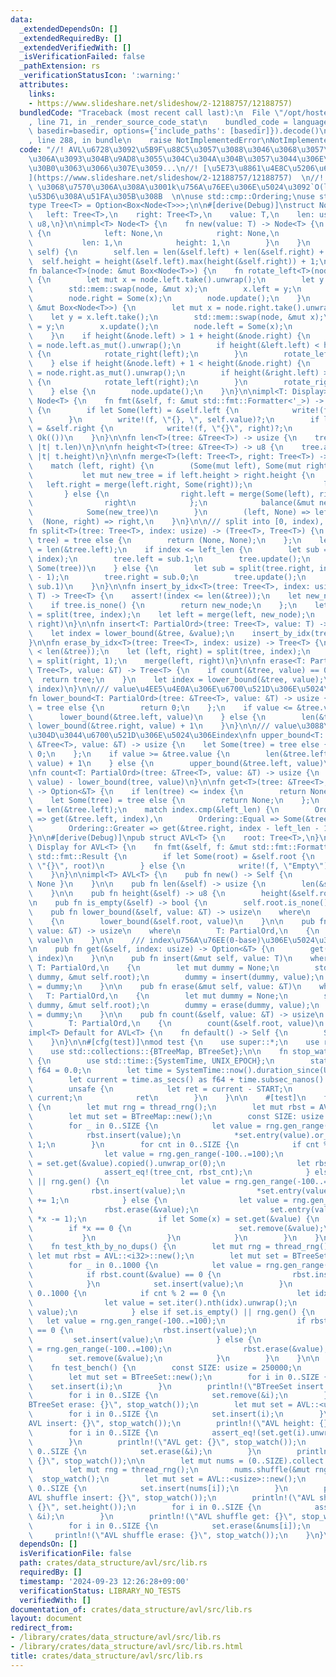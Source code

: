 ```yaml
---
data:
  _extendedDependsOn: []
  _extendedRequiredBy: []
  _extendedVerifiedWith: []
  _isVerificationFailed: false
  _pathExtension: rs
  _verificationStatusIcon: ':warning:'
  attributes:
    links:
    - https://www.slideshare.net/slideshow/2-12188757/12188757)
  bundledCode: "Traceback (most recent call last):\n  File \"/opt/hostedtoolcache/Python/3.10.15/x64/lib/python3.10/site-packages/onlinejudge_verify/documentation/build.py\"\
    , line 71, in _render_source_code_stat\n    bundled_code = language.bundle(stat.path,\
    \ basedir=basedir, options={'include_paths': [basedir]}).decode()\n  File \"/opt/hostedtoolcache/Python/3.10.15/x64/lib/python3.10/site-packages/onlinejudge_verify/languages/rust.py\"\
    , line 288, in bundle\n    raise NotImplementedError\nNotImplementedError\n"
  code: "//! AVL\u6728\u3092\u5B9F\u88C5\u3057\u3088\u3046\u3068\u3057\u3066\u3001\
    \u306A\u3093\u304B\u9AD8\u3055\u304C\u304A\u304B\u3057\u3044\u306E\u3067\u30D0\
    \u30B0\u3063\u3066\u307E\u3059...\n//! [\u5E73\u8861\u4E8C\u5206\u63A2\u7D22\u6728\
    ](https://www.slideshare.net/slideshow/2-12188757/12188757)  \n//! `std::collections::BTreeSet`\
    \ \u3068\u7570\u306A\u308A\u3001k\u756A\u76EE\u306E\u5024\u3092`O(logN)`\u3067\
    \u53D6\u308A\u51FA\u305B\u308B  \n\nuse std::cmp::Ordering;\nuse std::fmt::Display;\n\
    type Tree<T> = Option<Box<Node<T>>>;\n\n#[derive(Debug)]\nstruct Node<T> {\n \
    \   left: Tree<T>,\n    right: Tree<T>,\n    value: T,\n    len: usize,\n    height:\
    \ u8,\n}\n\nimpl<T> Node<T> {\n    fn new(value: T) -> Node<T> {\n        Self\
    \ {\n            left: None,\n            right: None,\n            value,\n \
    \           len: 1,\n            height: 1,\n        }\n    }\n    fn update(&mut\
    \ self) {\n        self.len = len(&self.left) + len(&self.right) + 1;\n      \
    \  self.height = height(&self.left).max(height(&self.right)) + 1;\n    }\n}\n\n\
    fn balance<T>(node: &mut Box<Node<T>>) {\n    fn rotate_left<T>(node: &mut Box<Node<T>>)\
    \ {\n        let mut x = node.left.take().unwrap();\n        let y = x.right.take();\n\
    \        std::mem::swap(node, &mut x);\n        x.left = y;\n        x.update();\n\
    \        node.right = Some(x);\n        node.update();\n    }\n    fn rotate_right<T>(node:\
    \ &mut Box<Node<T>>) {\n        let mut x = node.right.take().unwrap();\n    \
    \    let y = x.left.take();\n        std::mem::swap(node, &mut x);\n        x.right\
    \ = y;\n        x.update();\n        node.left = Some(x);\n        node.update();\n\
    \    }\n    if height(&node.left) > 1 + height(&node.right) {\n        let left\
    \ = node.left.as_mut().unwrap();\n        if height(&left.left) < height(&left.right)\
    \ {\n            rotate_right(left);\n        }\n        rotate_left(node);\n\
    \    } else if height(&node.left) + 1 < height(&node.right) {\n        let right\
    \ = node.right.as_mut().unwrap();\n        if height(&right.left) > height(&right.right)\
    \ {\n            rotate_left(right);\n        }\n        rotate_right(node);\n\
    \    } else {\n        node.update();\n    }\n}\n\nimpl<T: Display> Display for\
    \ Node<T> {\n    fn fmt(&self, f: &mut std::fmt::Formatter<'_>) -> std::fmt::Result\
    \ {\n        if let Some(left) = &self.left {\n            write!(f, \"{}\", left)?;\n\
    \        }\n        write!(f, \"{}, \", self.value)?;\n        if let Some(right)\
    \ = &self.right {\n            write!(f, \"{}\", right)?;\n        }\n       \
    \ Ok(())\n    }\n}\n\nfn len<T>(tree: &Tree<T>) -> usize {\n    tree.as_ref().map_or(0,\
    \ |t| t.len)\n}\n\nfn height<T>(tree: &Tree<T>) -> u8 {\n    tree.as_ref().map_or(0,\
    \ |t| t.height)\n}\n\nfn merge<T>(left: Tree<T>, right: Tree<T>) -> Tree<T> {\n\
    \    match (left, right) {\n        (Some(mut left), Some(mut right)) => {\n \
    \           let mut new_tree = if left.height > right.height {\n             \
    \   left.right = merge(left.right, Some(right));\n                left\n     \
    \       } else {\n                right.left = merge(Some(left), right.left);\n\
    \                right\n            };\n            balance(&mut new_tree);\n\
    \            Some(new_tree)\n        }\n        (left, None) => left,\n      \
    \  (None, right) => right,\n    }\n}\n\n/// split into [0, index), [index, n)\n\
    fn split<T>(tree: Tree<T>, index: usize) -> (Tree<T>, Tree<T>) {\n    let Some(mut\
    \ tree) = tree else {\n        return (None, None);\n    };\n    let left_len\
    \ = len(&tree.left);\n    if index <= left_len {\n        let sub = split(tree.left,\
    \ index);\n        tree.left = sub.1;\n        tree.update();\n        (sub.0,\
    \ Some(tree))\n    } else {\n        let sub = split(tree.right, index - left_len\
    \ - 1);\n        tree.right = sub.0;\n        tree.update();\n        (Some(tree),\
    \ sub.1)\n    }\n}\n\nfn insert_by_idx<T>(tree: Tree<T>, index: usize, value:\
    \ T) -> Tree<T> {\n    assert!(index <= len(&tree));\n    let new_node = Some(Box::new(Node::new(value)));\n\
    \    if tree.is_none() {\n        return new_node;\n    };\n    let (left, right)\
    \ = split(tree, index);\n    let left = merge(left, new_node);\n    merge(left,\
    \ right)\n}\n\nfn insert<T: PartialOrd>(tree: Tree<T>, value: T) -> Tree<T> {\n\
    \    let index = lower_bound(&tree, &value);\n    insert_by_idx(tree, index, value)\n\
    }\n\nfn erase_by_idx<T>(tree: Tree<T>, index: usize) -> Tree<T> {\n    assert!(index\
    \ < len(&tree));\n    let (left, right) = split(tree, index);\n    let (_, right)\
    \ = split(right, 1);\n    merge(left, right)\n}\n\nfn erase<T: PartialOrd>(tree:\
    \ Tree<T>, value: &T) -> Tree<T> {\n    if count(&tree, value) == 0 {\n      \
    \  return tree;\n    }\n    let index = lower_bound(&tree, value);\n    erase_by_idx(tree,\
    \ index)\n}\n\n/// value\u4EE5\u4E0A\u306E\u6700\u521D\u306E\u5024\u306Eindex\n\
    fn lower_bound<T: PartialOrd>(tree: &Tree<T>, value: &T) -> usize {\n    let Some(tree)\
    \ = tree else {\n        return 0;\n    };\n    if value <= &tree.value {\n  \
    \      lower_bound(&tree.left, value)\n    } else {\n        len(&tree.left) +\
    \ lower_bound(&tree.right, value) + 1\n    }\n}\n\n/// value\u3088\u308A\u5927\
    \u304D\u3044\u6700\u521D\u306E\u5024\u306Eindex\nfn upper_bound<T: PartialOrd>(tree:\
    \ &Tree<T>, value: &T) -> usize {\n    let Some(tree) = tree else {\n        return\
    \ 0;\n    };\n    if value >= &tree.value {\n        len(&tree.left) + upper_bound(&tree.right,\
    \ value) + 1\n    } else {\n        upper_bound(&tree.left, value)\n    }\n}\n\
    \nfn count<T: PartialOrd>(tree: &Tree<T>, value: &T) -> usize {\n    upper_bound(tree,\
    \ value) - lower_bound(tree, value)\n}\n\nfn get<T>(tree: &Tree<T>, index: usize)\
    \ -> Option<&T> {\n    if len(tree) <= index {\n        return None;\n    }\n\
    \    let Some(tree) = tree else {\n        return None;\n    };\n    let left_len\
    \ = len(&tree.left);\n    match index.cmp(&left_len) {\n        Ordering::Less\
    \ => get(&tree.left, index),\n        Ordering::Equal => Some(&tree.value),\n\
    \        Ordering::Greater => get(&tree.right, index - left_len - 1),\n    }\n\
    }\n\n#[derive(Debug)]\npub struct AVL<T> {\n    root: Tree<T>,\n}\n\nimpl<T: Display>\
    \ Display for AVL<T> {\n    fn fmt(&self, f: &mut std::fmt::Formatter<'_>) ->\
    \ std::fmt::Result {\n        if let Some(root) = &self.root {\n            write!(f,\
    \ \"{}\", root)\n        } else {\n            write!(f, \"Empty\")\n        }\n\
    \    }\n}\n\nimpl<T> AVL<T> {\n    pub fn new() -> Self {\n        Self { root:\
    \ None }\n    }\n\n    pub fn len(&self) -> usize {\n        len(&self.root)\n\
    \    }\n\n    pub fn height(&self) -> u8 {\n        height(&self.root)\n    }\n\
    \n    pub fn is_empty(&self) -> bool {\n        self.root.is_none()\n    }\n\n\
    \    pub fn lower_bound(&self, value: &T) -> usize\n    where\n        T: PartialOrd,\n\
    \    {\n        lower_bound(&self.root, value)\n    }\n\n    pub fn upper_bound(&self,\
    \ value: &T) -> usize\n    where\n        T: PartialOrd,\n    {\n        upper_bound(&self.root,\
    \ value)\n    }\n\n    /// index\u756A\u76EE(0-base)\u306E\u5024\u3092\u53D6\u5F97\
    \n    pub fn get(&self, index: usize) -> Option<&T> {\n        get(&self.root,\
    \ index)\n    }\n\n    pub fn insert(&mut self, value: T)\n    where\n       \
    \ T: PartialOrd,\n    {\n        let mut dummy = None;\n        std::mem::swap(&mut\
    \ dummy, &mut self.root);\n        dummy = insert(dummy, value);\n        self.root\
    \ = dummy;\n    }\n\n    pub fn erase(&mut self, value: &T)\n    where\n     \
    \   T: PartialOrd,\n    {\n        let mut dummy = None;\n        std::mem::swap(&mut\
    \ dummy, &mut self.root);\n        dummy = erase(dummy, value);\n        self.root\
    \ = dummy;\n    }\n\n    pub fn count(&self, value: &T) -> usize\n    where\n\
    \        T: PartialOrd,\n    {\n        count(&self.root, value)\n    }\n}\n\n\
    impl<T> Default for AVL<T> {\n    fn default() -> Self {\n        Self::new()\n\
    \    }\n}\n\n#[cfg(test)]\nmod test {\n    use super::*;\n    use rand::prelude::*;\n\
    \    use std::collections::{BTreeMap, BTreeSet};\n\n    fn stop_watch() -> f64\
    \ {\n        use std::time::{SystemTime, UNIX_EPOCH};\n        static mut START:\
    \ f64 = 0.0;\n        let time = SystemTime::now().duration_since(UNIX_EPOCH).unwrap();\n\
    \        let current = time.as_secs() as f64 + time.subsec_nanos() as f64 * 1e-9;\n\
    \        unsafe {\n            let ret = current - START;\n            START =\
    \ current;\n            ret\n        }\n    }\n\n    #[test]\n    fn test_cnt()\
    \ {\n        let mut rng = thread_rng();\n        let mut rbst = AVL::<i32>::new();\n\
    \        let mut set = BTreeMap::new();\n        const SIZE: usize = 100000;\n\
    \        for _ in 0..SIZE {\n            let value = rng.gen_range(-100..=100);\n\
    \            rbst.insert(value);\n            *set.entry(value).or_insert(0) +=\
    \ 1;\n        }\n        for cnt in 0..SIZE {\n            if cnt % 2 == 0 {\n\
    \                let value = rng.gen_range(-100..=100);\n                let tree_cnt\
    \ = set.get(&value).copied().unwrap_or(0);\n                let rbst_cnt = rbst.count(&value);\n\
    \                assert_eq!(tree_cnt, rbst_cnt);\n            } else if set.is_empty()\
    \ || rng.gen() {\n                let value = rng.gen_range(-100..=100);\n   \
    \             rbst.insert(value);\n                *set.entry(value).or_insert(0)\
    \ += 1;\n            } else {\n                let value = rng.gen_range(-100..=100);\n\
    \                rbst.erase(&value);\n                set.entry(value).and_modify(|x|\
    \ *x -= 1);\n                if let Some(x) = set.get(&value) {\n            \
    \        if *x == 0 {\n                        set.remove(&value);\n         \
    \           }\n                }\n            }\n        }\n    }\n\n    #[test]\n\
    \    fn test_kth_by_no_dups() {\n        let mut rng = thread_rng();\n       \
    \ let mut rbst = AVL::<i32>::new();\n        let mut set = BTreeSet::new();\n\
    \        for _ in 0..1000 {\n            let value = rng.gen_range(-100..=100);\n\
    \            if rbst.count(&value) == 0 {\n                rbst.insert(value);\n\
    \            }\n            set.insert(value);\n        }\n        for cnt in\
    \ 0..1000 {\n            if cnt % 2 == 0 {\n                let idx = rng.gen_range(0..set.len());\n\
    \                let value = set.iter().nth(idx).unwrap();\n                assert_eq!(rbst.get(idx).unwrap(),\
    \ value);\n            } else if set.is_empty() || rng.gen() {\n             \
    \   let value = rng.gen_range(-100..=100);\n                if rbst.count(&value)\
    \ == 0 {\n                    rbst.insert(value);\n                }\n       \
    \         set.insert(value);\n            } else {\n                let value\
    \ = rng.gen_range(-100..=100);\n                rbst.erase(&value);\n        \
    \        set.remove(&value);\n            }\n        }\n    }\n\n    #[test]\n\
    \    fn test_bench() {\n        const SIZE: usize = 250000;\n        stop_watch();\n\
    \        let mut set = BTreeSet::new();\n        for i in 0..SIZE {\n        \
    \    set.insert(i);\n        }\n        println!(\"BTreeSet insert: {}\", stop_watch());\n\
    \        for i in 0..SIZE {\n            set.remove(&i);\n        }\n        println!(\"\
    BTreeSet erase: {}\", stop_watch());\n        let mut set = AVL::<usize>::new();\n\
    \        for i in 0..SIZE {\n            set.insert(i);\n        }\n        println!(\"\
    AVL insert: {}\", stop_watch());\n        println!(\"AVL height: {}\", set.height());\n\
    \        for i in 0..SIZE {\n            assert_eq!(set.get(i).unwrap(), &i);\n\
    \        }\n        println!(\"AVL get: {}\", stop_watch());\n        for i in\
    \ 0..SIZE {\n            set.erase(&i);\n        }\n        println!(\"AVL erase:\
    \ {}\", stop_watch());\n\n        let mut nums = (0..SIZE).collect::<Vec<_>>();\n\
    \        let mut rng = thread_rng();\n        nums.shuffle(&mut rng);\n      \
    \  stop_watch();\n        let mut set = AVL::<usize>::new();\n        for i in\
    \ 0..SIZE {\n            set.insert(nums[i]);\n        }\n        println!(\"\
    AVL shuffle insert: {}\", stop_watch());\n        println!(\"AVL shuffle height:\
    \ {}\", set.height());\n        for i in 0..SIZE {\n            assert_eq!(set.get(i).unwrap(),\
    \ &i);\n        }\n        println!(\"AVL shuffle get: {}\", stop_watch());\n\
    \        for i in 0..SIZE {\n            set.erase(&nums[i]);\n        }\n   \
    \     println!(\"AVL shuffle erase: {}\", stop_watch());\n    }\n}\n"
  dependsOn: []
  isVerificationFile: false
  path: crates/data_structure/avl/src/lib.rs
  requiredBy: []
  timestamp: '2024-09-23 12:26:28+09:00'
  verificationStatus: LIBRARY_NO_TESTS
  verifiedWith: []
documentation_of: crates/data_structure/avl/src/lib.rs
layout: document
redirect_from:
- /library/crates/data_structure/avl/src/lib.rs
- /library/crates/data_structure/avl/src/lib.rs.html
title: crates/data_structure/avl/src/lib.rs
---
```

